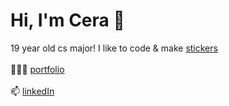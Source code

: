 # Hi, I'm Cera 👋
19 year old cs major! I like to code & make <a href="https://www.etsy.com/shop/ceraprints?section_id=30167282">stickers</a> <br><br>
 👩🏻‍💻   [portfolio](https://cerasamson.github.io/) <br> <br>
 📫   [linkedIn](https://www.linkedin.com/in/cerasamson/) <br>

<!--
**cerasamson/cerasamson** is a ✨ _special_ ✨ repository because its `README.md` (this file) appears on your GitHub profile.

Here are some ideas to get you started:

- 🔭 I’m currently working on ...
- 🌱 I’m currently learning ...
- 👯 I’m looking to collaborate on ...
- 🤔 I’m looking for help with ...
- 💬 Ask me about ...
- 📫 How to reach me: ...
- 😄 Pronouns: ...
- ⚡ Fun fact: ...
-->
